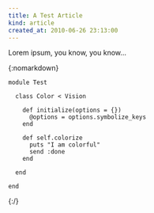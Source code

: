 ```yaml
---
title: A Test Article
kind: article
created_at: 2010-06-26 23:13:00
---
```

Lorem ipsum, you know, you know...

{:nomarkdown}
<pre><code class="language-ruby">module Test

  class Color < Vision

    def initialize(options = {})
      @options = options.symbolize_keys
    end
    
    def self.colorize
      puts "I am colorful"
      send :done
    end
    
  end

end
</code></pre>
{:/}
